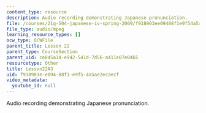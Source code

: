 ```yaml
---
content_type: resource
description: Audio recording demonstrating Japanese pronunciation.
file: /courses/21g-504-japanese-iv-spring-2009/f918903ee09488f1e9f54a5ae2ecaecf_Lesson22A3.mp3
file_type: audio/mpeg
learning_resource_types: []
ocw_type: OCWFile
parent_title: Lesson 22
parent_type: CourseSection
parent_uid: ce845a14-e942-541d-7d56-a411e07e0465
resourcetype: Other
title: Lesson22A3
uid: f918903e-e094-88f1-e9f5-4a5ae2ecaecf
video_metadata:
  youtube_id: null
---
```

Audio recording demonstrating Japanese pronunciation.